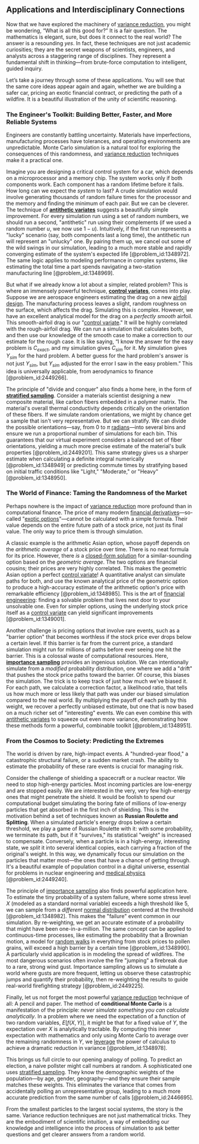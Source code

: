 ## Applications and Interdisciplinary Connections

Now that we have explored the machinery of [variance reduction](@article_id:145002), you might be wondering, “What is all this good for?” It is a fair question. The mathematics is elegant, sure, but does it connect to the real world? The answer is a resounding *yes*. In fact, these techniques are not just academic curiosities; they are the secret weapons of scientists, engineers, and analysts across a staggering range of disciplines. They represent a fundamental shift in thinking—from brute-force computation to intelligent, guided inquiry.

Let’s take a journey through some of these applications. You will see that the same core ideas appear again and again, whether we are building a safer car, pricing an exotic financial contract, or predicting the path of a wildfire. It is a beautiful illustration of the unity of scientific reasoning.

### The Engineer's Toolkit: Building Better, Faster, and More Reliable Systems

Engineers are constantly battling uncertainty. Materials have imperfections, manufacturing processes have tolerances, and operating environments are unpredictable. Monte Carlo simulation is a natural tool for exploring the consequences of this randomness, and [variance reduction](@article_id:145002) techniques make it a practical one.

Imagine you are designing a critical control system for a car, which depends on a microprocessor and a memory chip. The system works only if both components work. Each component has a random lifetime before it fails. How long can we expect the *system* to last? A crude simulation would involve generating thousands of random failure times for the processor and the memory and finding the minimum of each pair. But we can be cleverer. The technique of **[antithetic variates](@article_id:142788)** suggests a beautifully simple improvement. For every simulation run using a set of random numbers, we should run a second, "antithetic" run using their complements (if we used a random number $u$, we now use $1-u$). Intuitively, if the first run represents a "lucky" scenario (say, both components last a long time), the antithetic run will represent an "unlucky" one. By pairing them up, we cancel out some of the wild swings in our simulation, leading to a much more stable and rapidly converging estimate of the system's expected life [@problem_id:1348972]. The same logic applies to modeling performance in complex systems, like estimating the total time a part spends navigating a two-station manufacturing line [@problem_id:1348969].

But what if we already know a lot about a simpler, related problem? This is where an immensely powerful technique, **[control variates](@article_id:136745)**, comes into play. Suppose we are aerospace engineers estimating the drag on a new [airfoil design](@article_id:202043). The manufacturing process leaves a slight, random roughness on the surface, which affects the drag. Simulating this is complex. However, we have an excellent analytical model for the drag on a *perfectly smooth* airfoil. This smooth-airfoil drag is our "[control variate](@article_id:146100)." It will be highly correlated with the rough-airfoil drag. We can run a simulation that calculates both, and then use our knowledge of the smooth case to make a correction to our estimate for the rough case. It is like saying, “I know the answer for the easy problem is $C_{exact}$, and my simulation gives $C_{sim}$ for it. My simulation gives $Y_{sim}$ for the hard problem. A better guess for the hard problem's answer is not just $Y_{sim}$, but $Y_{sim}$ adjusted for the error I saw in the easy problem.” This idea is universally applicable, from aerodynamics to finance [@problem_id:2449266].

The principle of "divide and conquer" also finds a home here, in the form of **[stratified sampling](@article_id:138160)**. Consider a materials scientist designing a new composite material, like carbon fibers embedded in a polymer matrix. The material's overall thermal conductivity depends critically on the orientation of these fibers. If we simulate random orientations, we might by chance get a sample that isn't very representative. But we can stratify. We can divide the possible orientations—say, from $0$ to $\pi$ [radians](@article_id:171199)—into several bins and ensure we run a proportional number of simulations for each bin. This guarantees that our virtual experiment considers a balanced set of fiber orientations, yielding a much more precise estimate of the material's bulk properties [@problem_id:2449201]. This same strategy gives us a sharper estimate when calculating a definite integral numerically [@problem_id:1348949] or predicting commute times by stratifying based on initial traffic conditions like "Light," "Moderate," or "Heavy" [@problem_id:1348950].

### The World of Finance: Taming the Randomness of the Market

Perhaps nowhere is the impact of [variance reduction](@article_id:145002) more profound than in computational finance. The price of many modern [financial derivatives](@article_id:636543)—so-called "[exotic options](@article_id:136576)"—cannot be calculated with a simple formula. Their value depends on the entire future path of a stock price, not just its final value. The only way to price them is through simulation.

A classic example is the arithmetic Asian option, whose payoff depends on the *arithmetic average* of a stock price over time. There is no neat formula for its price. However, there *is* a [closed-form solution](@article_id:270305) for a similar-sounding option based on the *geometric average*. The two options are financial cousins; their prices are very highly correlated. This makes the geometric Asian option a perfect [control variate](@article_id:146100)! A quantitative analyst can simulate paths for both, and use the known analytical price of the geometric option to produce a high-accuracy estimate of the arithmetic option's price with remarkable efficiency [@problem_id:1348985]. This is the art of [financial engineering](@article_id:136449): finding a solvable problem that lives next door to your unsolvable one. Even for simpler options, using the underlying stock price itself as a [control variate](@article_id:146100) can yield significant improvements [@problem_id:1349001].

Another challenge is pricing options that involve rare events, such as a "barrier option" that becomes worthless if the stock price ever drops below a certain level. If this barrier is far from the current price, a standard simulation might run for millions of paths before ever seeing one hit the barrier. This is a colossal waste of computational resources. Here, **[importance sampling](@article_id:145210)** provides an ingenious solution. We can intentionally simulate from a *modified* probability distribution, one where we add a "drift" that pushes the stock price paths toward the barrier. Of course, this biases the simulation. The trick is to keep track of just how much we've biased it. For each path, we calculate a correction factor, a likelihood ratio, that tells us how much more or less likely that path was under our biased simulation compared to the real world. By multiplying the payoff of each path by this weight, we recover a perfectly unbiased estimate, but one that is now based on a much richer set of "interesting" events. We can even combine this with [antithetic variates](@article_id:142788) to squeeze out even more variance, demonstrating how these methods form a powerful, combinable toolkit [@problem_id:1348951].

### From the Cosmos to Society: Predicting the Extremes

The world is driven by rare, high-impact events. A "hundred-year flood," a catastrophic structural failure, or a sudden market crash. The ability to estimate the probability of these rare events is crucial for managing risk.

Consider the challenge of shielding a spacecraft or a nuclear reactor. We need to stop high-energy particles. Most incoming particles are low-energy and are stopped easily. We are interested in the very, very few high-energy ones that might penetrate the shield. It would be foolish to spend our computational budget simulating the boring fate of millions of low-energy particles that get absorbed in the first inch of shielding. This is the motivation behind a set of techniques known as **Russian Roulette and Splitting**. When a simulated particle's energy drops below a certain threshold, we play a game of Russian Roulette with it: with some probability, we terminate its path, but if it "survives," its statistical "weight" is increased to compensate. Conversely, when a particle is in a high-energy, interesting state, we *split* it into several identical copies, each carrying a fraction of the original's weight. In this way, we dynamically focus our simulation on the particles that matter most—the ones that have a chance of getting through. It's a beautiful example of population control in a digital universe, essential for problems in nuclear engineering and [medical physics](@article_id:157738) [@problem_id:2449240].

The principle of [importance sampling](@article_id:145210) also finds powerful application here. To estimate the tiny probability of a system failure, where some stress level $X$ (modeled as a standard normal variable) exceeds a high threshold like $5$, we can sample from a *different* [normal distribution](@article_id:136983) centered at the threshold [@problem_id:1348982]. This makes the "failure" event common in our simulation. By re-weighting, we get an accurate estimate of a probability that might have been one-in-a-million. The same concept can be applied to continuous-time processes, like estimating the probability that a Brownian motion, a model for [random walks](@article_id:159141) in everything from stock prices to pollen grains, will exceed a high barrier by a certain time [@problem_id:1348990]. A particularly vivid application is in modeling the spread of wildfires. The most dangerous scenarios often involve the fire "jumping" a firebreak due to a rare, strong wind gust. Importance sampling allows us to simulate a world where gusts are more frequent, letting us observe these catastrophic jumps and quantify their probability, then re-weighting the results to guide real-world firefighting strategy [@problem_id:2449225].

Finally, let us not forget the most powerful [variance reduction](@article_id:145002) technique of all: A pencil and paper. The method of **conditional Monte Carlo** is a manifestation of the principle: *never simulate something you can calculate analytically*. In a problem where we need the expectation of a function of two random variables, $E[f(X,Y)]$, it might be that for a fixed value of $Y$, the expectation over $X$ is analytically tractable. By computing this inner expectation with mathematics and only using Monte Carlo to average over the remaining randomness in $Y$, we [leverage](@article_id:172073) the power of calculus to achieve a dramatic reduction in variance [@problem_id:1348978].

This brings us full circle to our opening analogy of polling. To predict an election, a naive pollster might call numbers at random. A sophisticated one uses [stratified sampling](@article_id:138160). They know the demographic weights of the population—by age, gender, geography—and they ensure their sample matches these weights. This eliminates the variance that comes from accidentally polling an unrepresentative group, leading to a much more accurate prediction from the same number of calls [@problem_id:2446695].

From the smallest particles to the largest social systems, the story is the same. Variance reduction techniques are not just mathematical tricks. They are the embodiment of scientific intuition, a way of embedding our knowledge and intelligence into the process of simulation to ask better questions and get clearer answers from a random world.